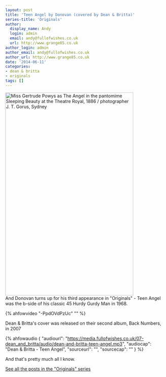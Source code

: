 ```yaml
---
layout: post
title: 'Teen Angel by Donovan (covered by Dean & Britta)'
series-title: 'Originals'
author:
  display_name: Andy
  login: admin
  email: andy@fullofwishes.co.uk
  url: http://www.grange85.co.uk
author_login: admin
author_email: andy@fullofwishes.co.uk
author_url: http://www.grange85.co.uk
date: '2014-06-11'
categories:
- dean & britta
- originals
tags: []
---
```

<p><a href="https://www.flickr.com/photos/statelibraryofnsw/4620310237" title="Miss Gertrude Powys as The Angel in the pantomime Sleeping Beauty at the Theatre Royal, 1886 / photographer J. T. Gorus, Sydney by State Library of New South Wales, on Flickr"><img class="aligncenter" src="https://farm4.staticflickr.com/3336/4620310237_25dcd918d6_z.jpg" width="403" height="640" alt="Miss Gertrude Powys as The Angel in the pantomime Sleeping Beauty at the Theatre Royal, 1886 / photographer J. T. Gorus, Sydney"></a><br />
And Donovan turns up for his third appearance in "Originals" - Teen Angel was the b-side of his classic 45 Hurdy Gurdy Man in 1968.<br />

{% ahfowvideo "-PpdOVdPzUc" "" %}

<p>Dean & Britta's cover was released on their second album, Back Numbers,  in 2007</p>

 {% ahfowaudio {
  "audiourl": "https://media.fullofwishes.co.uk/07-dean_and_britta/audio/dean-and-britta-teen-angel.mp3",
  "audiocap": "Dean & Britta - Teen Angel",
  "sourceurl": "",
  "sourcecap": ""
  } %}

<p>And that's pretty much all I know.</p>
<p><a href="/category/originals/" title="List: Originals">See all the posts in the "Originals" series</a></p>
